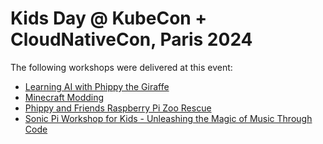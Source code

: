 # Kids Day @ KubeCon + CloudNativeCon, Paris 2024

The following workshops were delivered at this event:

* [Learning AI with Phippy the Giraffe](learning-ai.md)
* [Minecraft Modding](minecraft-modding.md)
* [Phippy and Friends Raspberry Pi Zoo Rescue](raspberry-pi.md)
* [Sonic Pi Workshop for Kids - Unleashing the Magic of Music Through Code](sonic-pi.md)
